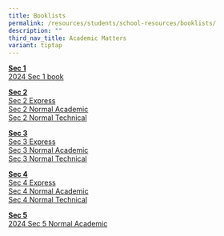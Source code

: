 ```yaml
---
title: Booklists
permalink: /resources/students/school-resources/booklists/
description: ""
third_nav_title: Academic Matters
variant: tiptap
---
```

<p><strong><u>Sec 1</u></strong> <br><a href="/files/Booklist/2024/2024_sec_1_booklist.pdf" rel="noopener noreferrer nofollow" target="_blank">2024 Sec 1 book</a></p><p></p><p><strong><u>Sec 2</u></strong> <br><a href="/files/Booklist/2024/2024%20sec%202%20express.pdf" rel="noopener noreferrer nofollow" target="_blank">Sec 2 Express</a><br><a href="/files/Booklist/2024/2024%20sec%202%20normal%20academic.pdf" rel="noopener noreferrer nofollow" target="_blank">Sec 2 Normal Academic</a><br><a href="/files/Booklist/2024/2024%20sec%202%20normal%20technical.pdf" rel="noopener noreferrer nofollow" target="_blank">Sec 2 Normal Technical</a></p><p><strong><u>Sec 3</u></strong> <br><a href="/files/Booklist/2024/2024%20sec%203%20express.pdf" rel="noopener noreferrer nofollow" target="_blank">Sec 3 Express</a><br><a href="/files/Booklist/2024/2024%20sec%203%20normal%20academic.pdf" rel="noopener noreferrer nofollow" target="_blank">Sec 3 Normal Academic</a><br><a href="/files/Booklist/2024/2024%20sec%203%20normal%20technical.pdf" rel="noopener noreferrer nofollow" target="_blank">Sec 3 Normal Technical</a></p><p></p><p><strong><u>Sec 4</u></strong> <br><a href="/files/Booklist/2024/2024%20sec%204%20express.pdf" rel="noopener noreferrer nofollow" target="_blank">Sec 4 Express</a><br><a href="/files/Booklist/2024/2024%20sec%204%20normal%20academic.pdf" rel="noopener noreferrer nofollow" target="_blank">Sec 4 Normal Academic</a><br><a href="/files/Booklist/2024/2024%20sec%204%20normal%20technical.pdf" rel="noopener noreferrer nofollow" target="_blank">Sec 4 Normal Technical</a></p><p><strong><u>Sec 5</u></strong><br><a href="/files/Booklist/2024/2024_Sec_5_Normal_Academic.pdf" rel="noopener noreferrer nofollow" target="_blank">2024 Sec 5 Normal Academic</a><br></p>